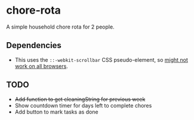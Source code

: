 # chore-rota
A simple household chore rota for 2 people.

## Dependencies
- This uses the `::-webkit-scrollbar` CSS pseudo-element, so [might not work on all browsers](https://developer.mozilla.org/en-US/docs/Web/CSS/::-webkit-scrollbar).

## TODO
- ~~Add function to get cleaningString for previous week~~
- Show countdown timer for days left to complete chores
- Add button to mark tasks as done